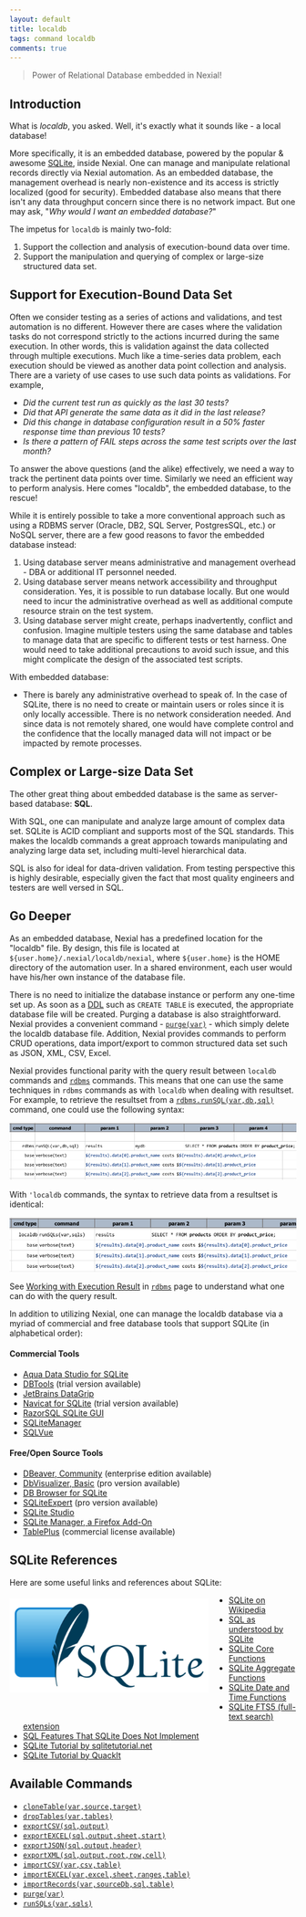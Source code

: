 ```yaml
---
layout: default
title: localdb
tags: command localdb
comments: true
---
```



>Power of Relational Database embedded in Nexial!

## Introduction
What is _localdb_, you asked. Well, it's exactly what it sounds like - a local database!

More specifically, it is an embedded database, powered by the popular & awesome 
<a href="https://www.sqlite.org" class="external-link" target="_nexial_link">SQLite</a>, 
inside Nexial. One can manage and manipulate relational records directly via Nexial automation. As an embedded database,
the management overhead is nearly non-existence and its access is strictly localized (good for security). Embedded
database also means that there isn't any data throughput concern since there is no network impact. But one may ask, 
"_Why would I want an embedded database?_"

The impetus for `localdb` is mainly two-fold:
1. Support the collection and analysis of execution-bound data over time.
2. Support the manipulation and querying of complex or large-size structured data set.


## Support for Execution-Bound Data Set
Often we consider testing as a series of actions and validations, and test automation is no different. However there 
are cases where the validation tasks do not correspond strictly to the actions incurred during the same
execution. In other words, this is validation against the data collected through multiple executions. Much like a
time-series data problem, each execution should be viewed as another data point collection and analysis. There are a 
variety of use cases to use such data points as validations. For example,
- _Did the current test run as quickly as the last 30 tests?_
- _Did that API generate the same data as it did in the last release?_
- _Did this change in database configuration result in a 50% faster response time than previous 10 tests?_
- _Is there a pattern of FAIL steps across the same test scripts over the last month?_

To answer the above questions (and the alike) effectively, we need a way to track the pertinent data points over time. 
Similarly we need an efficient way to perform analysis. Here comes "localdb", the embedded database, to the rescue!

While it is entirely possible to take a more conventional approach such as using a RDBMS server (Oracle, DB2, SQL 
Server, PostgresSQL, etc.) or NoSQL server, there are a few good reasons to favor the embedded database instead:
1. Using database server means administrative and management overhead - DBA or additional IT personnel needed.
2. Using database server means network accessibility and throughput consideration. Yes, it is possible to run database 
   locally. But one would need to incur the administrative overhead as well as additional compute resource strain on 
   the test system.
3. Using database server might create, perhaps inadvertently, conflict and confusion. Imagine multiple testers using the
   same database and tables to manage data that are specific to different tests or test harness. One would need to take
   additional precautions to avoid such issue, and this might complicate the design of the associated test scripts.

With embedded database:
- There is barely any administrative overhead to speak of. In the case of SQLite, there is no need to create or maintain 
  users or roles since it is only locally accessible. There is no network consideration needed. And since data is not 
  remotely shared, one would have complete control and the confidence that the locally managed data will not impact or 
  be impacted by remote processes.


## Complex or Large-size Data Set
The other great thing about embedded database is the same as server-based database: **SQL**.
 
With SQL, one can manipulate and analyze large amount of complex data set. SQLite is ACID compliant and supports most of
the SQL standards. This makes the localdb commands a great approach towards manipulating and analyzing large data set, 
including multi-level hierarchical data.

SQL is also for ideal for data-driven validation. From testing perspective this is highly desirable, especially given 
the fact that most quality engineers and testers are well versed in SQL.


## Go Deeper
As an embedded database, Nexial has a predefined location for the "localdb" file. By design, this file is located at
`${user.home}/.nexial/localdb/nexial`, where `${user.home}` is the HOME directory of the automation user. In a shared 
environment, each user would have his/her own instance of the database file.

There is no need to initialize the database instance or perform any one-time set up. As soon as a 
<a href="https://en.wikipedia.org/wiki/Data_definition_language" class="external-link" target="_nexial_link">DDL</a> 
such as `CREATE TABLE` is executed, the appropriate database file will be created. Purging a database is also 
straightforward. Nexial provides a convenient command - [`purge(var)`](purge(var)) - which simply delete the localdb 
database file. Addition, Nexial provides commands to perform CRUD operations, data import/export to common structured 
data set such as JSON, XML, CSV, Excel.

Nexial provides functional parity with the query result between `localdb` commands and [`rdbms`](../rdbms) commands. 
This means that one can use the same techniques in `rdbms` commands as with `localdb` when dealing with resultset. 
For example, to retrieve the resultset from a [`rdbms.runSQL(var,db,sql)`](../rdbms/runSQL(var,db,sql)) command, one
could use the following syntax:

![](image/index_01.png)

With `'localdb` commands, the syntax to retrieve data from a resultset is identical:

![](image/index_02.png)

See [Working with Execution Result](../rdbms/index#working-with-execution-result) in [`rdbms`](../rdbms) page to 
understand what one can do with the query result.

In addition to utilizing Nexial, one can manage the localdb database via a myriad of commercial and free database tools 
that support SQLite (in alphabetical order):

#### Commercial Tools
- <a href="https://www.aquafold.com/aquadatastudio" class="external-link" target="_nexial_link">Aqua Data Studio for SQLite</a>
- <a href="http://www.dbtools.com.br/EN/" class="external-link" target="_nexial_link">DBTools</a> (trial version available)
- <a href="https://www.jetbrains.com/datagrip/features/" class="external-link" target="_nexial_link">JetBrains DataGrip</a>
- <a href="https://www.navicat.com/en/products/navicat-for-sqlite" class="external-link" target="_nexial_link">Navicat for SQLite</a> (trial version available)
- <a href="https://www.razorsql.com/landing/sqlite_gui.html" class="external-link" target="_nexial_link">RazorSQL SQLite GUI</a>
- <a href="https://www.sqlabs.com/sqlitemanager.php" class="external-link" target="_nexial_link">SQLiteManager</a>
- <a href="http://www.logicalvue.com/sqlvue/" class="external-link" target="_nexial_link">SQLVue</a>

#### Free/Open Source Tools
- <a href="https://dbeaver.io/" class="external-link" target="_nexial_link">DBeaver, Community</a> (enterprise edition available)
- <a href="https://www.dbvis.com/" class="external-link" target="_nexial_link">DbVisualizer, Basic</a> (pro version available)
- <a href="https://sqlitebrowser.org/" class="external-link" target="_nexial_link">DB Browser for SQLite</a>
- <a href="http://www.sqliteexpert.com/" class="external-link" target="_nexial_link">SQLiteExpert</a> (pro version available)
- <a href="https://sqlitestudio.pl/" class="external-link" target="_nexial_link">SQLite Studio</a>
- <a href="https://addons.mozilla.org/en-US/firefox/addon/sqlite-manager-webext/" class="external-link" target="_nexial_link">SQLite Manager, a Firefox Add-On</a>
- <a href="https://tableplus.io/" class="external-link" target="_nexial_link">TablePlus</a> (commercial license available)


## SQLite References
Here are some useful links and references about SQLite:<br/>
<img src="image/sqlite_logo.png" style="box-shadow:none; width:350px; clear:both; float:left; margin:20px 35px 35px 0;">
- <a href="https://en.wikipedia.org/wiki/SQLite" class="external-link" target="_nexial_link">SQLite on Wikipedia</a>
- <a href="https://www.sqlite.org/lang.html" class="external-link" target="_nexial_link">SQL as understood by SQLite</a>
- <a href="https://www.sqlite.org/lang_corefunc.html" class="external-link" target="_nexial_link">SQLite Core Functions</a>
- <a href="https://www.sqlite.org/lang_aggfunc.html" class="external-link" target="_nexial_link">SQLite Aggregate Functions</a>
- <a href="https://www.sqlite.org/lang_datefunc.html" class="external-link" target="_nexial_link">SQLite Date and Time Functions</a>
- <a href="https://www.sqlite.org/fts5.html" class="external-link" target="_nexial_link">SQLite FTS5 (full-text search) extension</a>
- <a href="https://sqlite.org/omitted.html" class="external-link" target="_nexial_link">SQL Features That SQLite Does Not Implement</a>
- <a href="http://www.sqlitetutorial.net/" class="external-link" target="_nexial_link">SQLite Tutorial by sqlitetutorial.net</a>
- <a href="https://www.quackit.com/sqlite/tutorial/" class="external-link" target="_nexial_link">SQLite Tutorial by QuackIt</a>


## Available Commands
- [`cloneTable(var,source,target)`](cloneTable(var,source,target))
- [`dropTables(var,tables)`](dropTables(var,tables))
- [`exportCSV(sql,output)`](exportCSV(sql,output))
- [`exportEXCEL(sql,output,sheet,start)`](exportEXCEL(sql,output,sheet,start))
- [`exportJSON(sql,output,header)`](exportJSON(sql,output,header))
- [`exportXML(sql,output,root,row,cell)`](exportXML(sql,output,root,row,cell))
- [`importCSV(var,csv,table)`](importCSV(var,csv,table))
- [`importEXCEL(var,excel,sheet,ranges,table)`](importEXCEL(var,excel,sheet,ranges,table))
- [`importRecords(var,sourceDb,sql,table)`](importRecords(var,sourceDb,sql,table))
- [`purge(var)`](purge(var))
- [`runSQLs(var,sqls)`](runSQLs(var,sqls))
